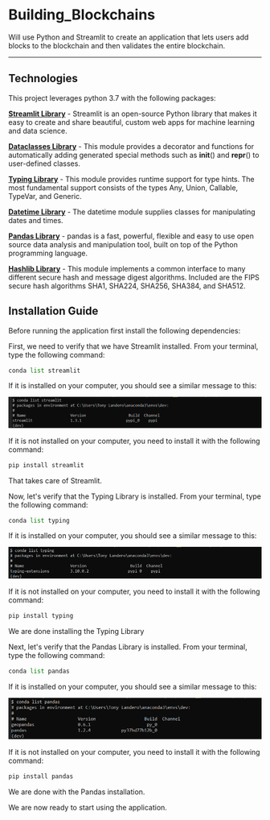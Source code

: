 # Building_Blockchains
Will use Python and Streamlit to create an application that lets users add blocks to the blockchain and then validates the entire blockchain.

---

## Technologies

This project leverages python 3.7 with the following packages:

**[Streamlit Library](https://docs.streamlit.io/)** - Streamlit is an open-source Python library that makes it easy to create and share beautiful, custom web apps for machine learning and data science.<br>

**[Dataclasses Library](https://docs.python.org/3/library/dataclasses.html)** - This module provides a decorator and functions for automatically adding generated special methods such as __init__() and __repr__() to user-defined classes.<br>

**[Typing Library](https://docs.python.org/3/library/typing.html)** - This module provides runtime support for type hints. The most fundamental support consists of the types Any, Union, Callable, TypeVar, and Generic.<br>

**[Datetime Library](https://docs.python.org/3/library/datetime.html)** - The datetime module supplies classes for manipulating dates and times.<br>

**[Pandas Library](https://pandas.pydata.org/)** - pandas is a fast, powerful, flexible and easy to use open source data analysis and manipulation tool,
built on top of the Python programming language.<br>

**[Hashlib Library](https://docs.python.org/3/library/hashlib.html)** - This module implements a common interface to many different secure hash and message digest algorithms. Included are the FIPS secure hash algorithms SHA1, SHA224, SHA256, SHA384, and SHA512.<br>

## Installation Guide

Before running the application first install the following dependencies:

First, we need to verify that we have Streamlit installed. From your terminal, type the following command:

```python
conda list streamlit
```

If it is installed on your computer, you should see a similar message to this:

![Streamlit List](streamlit_list.png)

If it is not installed on your computer, you need to install it with the following command:

```python
pip install streamlit
```

That takes care of Streamlit.

Now, let's verify that the Typing Library is installed. From your terminal, type the following command:

```python
conda list typing
```
If it is installed on your computer, you should see a similar message to this:

![Typing List](typing_list.png)

If it is not installed on your computer, you need to install it with the following command:

```python
pip install typing
```

We are done installing the Typing Library

Next, let's verify that the Pandas Library is installed. From your terminal, type the following command:

```python
conda list pandas
```
If it is installed on your computer, you should see a similar message to this:

![Pandas List](pandas_list.png)

If it is not installed on your computer, you need to install it with the following command:

```python
pip install pandas
```

We are done with the Pandas installation.

We are now ready to start using the application.

